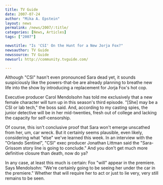 ```yaml
---
title: TV Guide
date: 2007-07-24
author: "Mika A. Epstein"
layout: news
permalink: /news/2007/:title/
categories: [News, Articles]
tags: ["2007"]

newstitle: "Is 'CSI' On the Hunt for a New Jorja Fox?"
newsauthor: TV Guide
newssource: TV Guide
newsurl: http://community.tvguide.com/

---
```


Although "CSI" hasn't even pronounced Sara dead yet, it sounds suspiciously like the powers-that-be are already planning to breathe new life into the show by introducing a replacement for Jorja Fox's hot cop.

Executive producer Carol Mendolsohn has told me exclusively that a new female character will turn up in this season's third episode. "[She] may be a CSI or lab tech," the boss said. And, according to my casting spies, the junior detective will be in her mid-twenties, fresh out of college and lacking the capacity for self-censorship.

Of course, this isn't conclusive proof that Sara won't emerge unscathed from her, um, car wreck. But it certainly seems plausible, even likely, considering what "else" we've learned this week. In an interview with the "Orlando Sentinel", "CSI" exec producer Jonathan Littman said the "Sara-Grissom story line is going to conclude." And you don't get much more definitive closure than death, now do ya?

In any case, at least this much is certain: Fox "will" appear in the premiere. Says Mendolsohn: "We're certainly going to be seeing her under the car in the premiere." Whether that will require her to act or just to lie very, very still remains to be seen.

